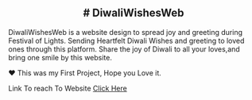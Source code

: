 
<center><h2># DiwaliWishesWeb</h2></center>
DiwaliWishesWeb is a website design to spread joy and greeting during Festival of Lights.
Sending Heartfelt Diwali Wishes and greeting to loved ones through this platform.
Share the joy of Diwali to all your loves,and bring one smile by this website.

♥ This was my First Project, Hope you Love it.

Link To reach To Website <a href="aryanlokhande.interns-es.co.in" style="text-decoration: underline"> Click Here</a>
